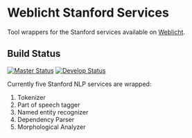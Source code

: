# Weblicht Stanford Services

Tool wrappers for the Stanford services available on [Weblicht](http://weblicht.sfs.uni-tuebingen.de).

## Build Status

[![Master Status](http://grid.anc.org:9080/travis/svg/lappsgrid-services/org.lappsgrid.weblicht.stanford?branch=master)](https://travis-ci.org/lappsgrid-services/org.lappsgrid.weblicht.stanford)
[![Develop Status](http://grid.anc.org:9080/travis/svg/lappsgrid-services/org.lappsgrid.weblicht.stanford?branch=develop)](https://travis-ci.org/lappsgrid-services/org.lappsgrid.weblicht.stanford)

Currently five Stanford NLP services are wrapped:

1. Tokenizer
1. Part of speech tagger
1. Named entity recognizer
1. Dependency Parser
1. Morphological Analyzer


